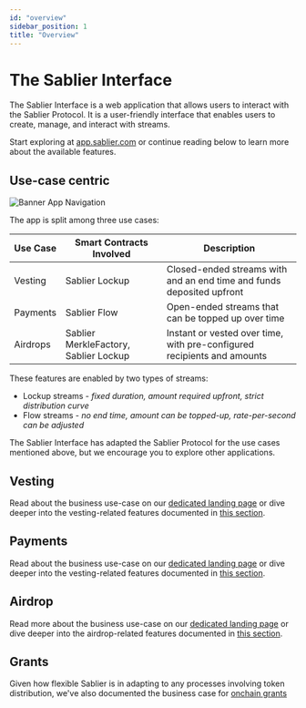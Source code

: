 ```yaml
---
id: "overview"
sidebar_position: 1
title: "Overview"
---
```


# The Sablier Interface

The Sablier Interface is a web application that allows users to interact with the Sablier Protocol. It is a
user-friendly interface that enables users to create, manage, and interact with streams.

Start exploring at [app.sablier.com](https://app.sablier.com) or continue reading below to learn more about the
available features.

## Use-case centric

![Banner App Navigation](/img/banners/docs-app-navigation.webp)

The app is split among three use cases:

| Use Case | Smart Contracts Involved              | Description                                                             |
| -------- | ------------------------------------- | ----------------------------------------------------------------------- |
| Vesting  | Sablier Lockup                        | Closed-ended streams with and an end time and funds deposited upfront   |
| Payments | Sablier Flow                          | Open-ended streams that can be topped up over time                      |
| Airdrops | Sablier MerkleFactory, Sablier Lockup | Instant or vested over time, with pre-configured recipients and amounts |

These features are enabled by two types of streams:

- Lockup streams - <i>fixed duration, amount required upfront, strict distribution curve</i>
- Flow streams - <i>no end time, amount can be topped-up, rate-per-second can be adjusted</i>

The Sablier Interface has adapted the Sablier Protocol for the use cases mentioned above, but we encourage you to
explore other applications.

## Vesting

Read about the business use-case on our [dedicated landing page](https://sablier.com/vesting) or dive deeper into the
vesting-related features documented in [this section](/apps/features/vesting).

## Payments

Read about the business use-case on our [dedicated landing page](https://sablier.com/payroll) or dive deeper into the
vesting-related features documented in [this section](/apps/features/payments).

## Airdrop

Read more about the business use-case on our [dedicated landing page](https://sablier.com/airdrops) or dive deeper into
the airdrop-related features documented in [this section](/apps/features/airdrops).

## Grants

Given how flexible Sablier is in adapting to any processes involving token distribution, we've also documented the
business case for [onchain grants](https://sablier.com/grants)
